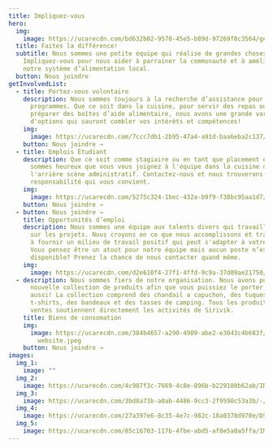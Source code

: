 ```yaml
---
title: Impliquez-vous
hero:
  img:
    image: https://ucarecdn.com/bd632b02-9570-45e5-b89d-97269f0c3564/getinvolved_hero_hu110c0a069e416fabf7ff05829b6ed6ea_944204_800x800_fill_q75_box_smart1.jpg
  title: Faites la différence!
  subtitle: Nous sommes une petite équipe qui réalise de grandes choses.
    Impliquez-vous pour nous aider à parrainer la communauté et à améliorer
    notre système d’alimentation local.
  button: Nous joindre
getInvolvedList:
  - title: Portez-vous volontaire
    description: Nous sommes toujours à la recherche d’assistance pour nos
      programmes. Que ce soit dans la cuisine, pour servir des repas ou pour
      préparer des boîtes d’aide alimentaire, nous avons une grande variété
      d'options qui sauront combler vos intérêts et compétences!
    img:
      image: https://ucarecdn.com/7ccc7db1-2b95-47a4-a91d-baa6eba2c137/-/resize/800x/getinvolved_volunteer.jpg
    button: Nous joindre →
  - title: Emplois Étudiant
    description: Que ce soit comme stagiaire ou en tant que placement étudiant, nous
      sommes heureux que vous vous joignez à l'équipe dans la cuisine ou à
      l'arrière scène administratif. Contactez-nous et nous trouverons la
      responsabilité qui vous convient.
    img:
      image: https://ucarecdn.com/5275c324-1bec-432a-b9f9-f38bc95aa1d7/-/resize/800x/getinvolved_student-min.jpg
    button: Nous joindre →
  - button: Nous joindre →
    title: Opportunités d’emploi
    description: Nous sommes une équipe aux talents divers qui travaillent ensemble
      sur les projets. Nous croyons en ce que nous accomplissons et travaillons
      à fournir un milieu de travail positif qui peut s'adapter à votre réalité.
      Vous pensez être un atout pour notre équipe mais aucun poste n’est
      disponible? Prenez la chance de nous contacter quand même.
    img:
      image: https://ucarecdn.com/d2e610f4-27f1-4ffd-9c9a-37d09ae21750/-/resize/800x/getinvolved_job.jpg
  - description: Nous sommes fiers de notre organisation. Nous avons publié une
      nouvelle collection de produits afin que vous puissiez le porter fièrement
      aussi! La collection comprend des chandail a capuchon, des tuques, des
      t-shirts, des bandeaux et des tasses de camping. Tous les produits des
      ventes soutiennent directement les activités de Sirivik.
    title: Biens de consomation
    img:
      image: https://ucarecdn.com/384b4657-a290-4909-abe2-e3043c4b683f/sweater
        website.jpeg
    button: Nous joindre →
images:
  img_1:
    image: ""
  img_2:
    image: https://ucarecdn.com/4c987f3c-7669-4c8e-896b-b229108b62ab/IMG_6033.jpg
  img_3:
    image: https://ucarecdn.com/3bd8a73b-a0ab-4486-9cc3-2f9590c53a3b/-/resize/800x/program_getinvolved_gallery_3.jpg
  img_4:
    image: https://ucarecdn.com/27a397e6-8c35-4e7c-982c-18a0378d970e/DSC05283.jpeg
  img_5:
    image: https://ucarecdn.com/85c16703-117b-4fbe-abd5-af8e5a0a5ffa/IMG_4915.jpg
---
```

